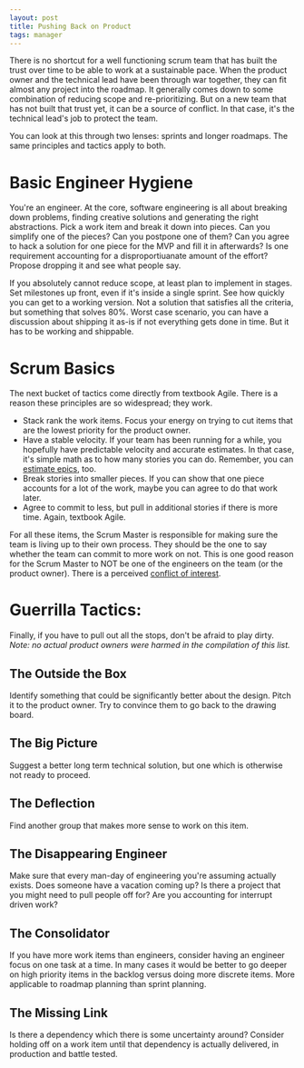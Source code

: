 ```yaml
---
layout: post
title: Pushing Back on Product
tags: manager
---
```


There is no shortcut for a well functioning scrum team that has built the trust
over time to be able to work at a sustainable pace. When the product owner and
the technical lead have been through war together, they can
fit almost any project into the roadmap. It generally comes down to some
combination of reducing scope and re-prioritizing. But on a new team that has
not built that trust yet, it can be a source of conflict. In that case, it's the
technical lead's job to protect the team.

You can look at this through two lenses: sprints and longer roadmaps. The same
principles and tactics apply to both.

# Basic Engineer Hygiene

You're an engineer. At the core, software engineering is all about breaking down
problems, finding creative solutions and generating the right abstractions. Pick
a work item and break it down into pieces. Can you simplify one of the pieces?
Can you postpone one of them? Can you agree to hack a solution for one piece for
the MVP and fill it in afterwards? Is one requirement accounting for a
disproportiuanate amount of the effort? Propose dropping it and see what people
say.

If you absolutely cannot reduce scope, at least plan to implement in stages. Set
milestones up front, even if it's inside a single sprint. See how quickly you
can get to a working version. Not a solution that satisfies all the criteria,
but something that solves 80%. Worst case scenario, you can have a discussion
about shipping it as-is if not everything gets done in time. But it has to be
working and shippable.

# Scrum Basics

The next bucket of tactics come directly from textbook Agile. There is a reason
these principles are so widespread; they work.

- Stack rank the work items. Focus your energy on trying to cut items that are
the lowest priority for the product owner.
- Have a stable velocity. If your team has been running for a while, you
hopefully have predictable velocity and accurate estimates. In that case, it's
simple math as to how many stories you can do. Remember, you can
[estimate epics](http://chase-seibert.github.io/blog/2017/08/28/epic-story-estimation.html), too.
- Break stories into smaller pieces. If you can show that one piece accounts for
a lot of the work, maybe you can agree to do that work later.
- Agree to commit to less, but pull in additional stories if there is more time.
Again, textbook Agile.

For all these items, the Scrum Master is responsible for making sure the team is
living up to their own process. They should be the one to say whether the team
can commit to more work on not. This is one good reason for the Scrum Master to
NOT be one of the engineers on the team (or the product owner). There is a
perceived [conflict of interest](https://www.mountaingoatsoftware.com/blog/protecting-the-team-cuts-both-ways).

# Guerrilla Tactics:

Finally, if you have to pull out all the stops, don't be afraid to play dirty.
*Note: no actual product owners were harmed in the compilation of this list.*

## The Outside the Box

Identify something that could be significantly better about the design.
Pitch it to the product owner. Try to convince them to go back to the drawing
board.

## The Big Picture

Suggest a better long term technical solution, but one which is
otherwise not ready to proceed.

## The Deflection

Find another group that makes more sense to work on this item.

## The Disappearing Engineer

Make sure that every man-day of engineering you're assuming actually exists.
Does someone have a vacation coming up? Is there a project that you might need
to pull people off for? Are you accounting for interrupt driven work?

## The Consolidator

If you have more work items than engineers, consider having an engineer
focus on one task at a time. In many cases it would be better to go deeper on
high priority items in the backlog versus doing more discrete items. More
applicable to roadmap planning than sprint planning.

## The Missing Link

Is there a dependency which there is some uncertainty around? Consider holding
off on a work item until that dependency is actually delivered, in production
and battle tested.
